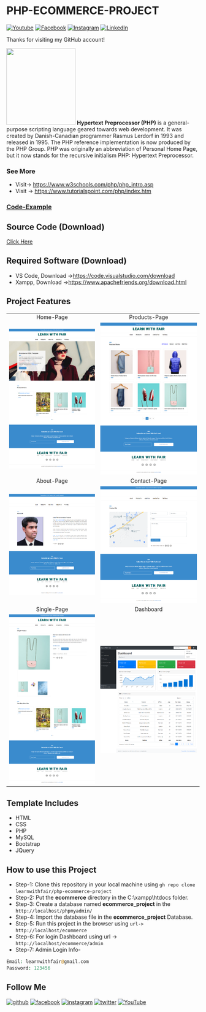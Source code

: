 # PHP-ECOMMERCE-PROJECT

[![Youtube][youtube-shield]][youtube-url]
[![Facebook][facebook-shield]][facebook-url]
[![Instagram][instagram-shield]][instagram-url]
[![LinkedIn][linkedin-shield]][linkedin-url]

Thanks for visiting my GitHub account!

<img src ="https://pngimg.com/uploads/php/php_PNG10.png" height = "200px" width = "180px"/> **Hypertext Preprocessor (PHP)** is a general-purpose scripting language geared towards web development. It was created by Danish-Canadian programmer Rasmus Lerdorf in 1993 and released in 1995. The PHP reference implementation is now produced by the PHP Group. PHP was originally an abbreviation of Personal Home Page, but it now stands for the recursive initialism PHP: Hypertext Preprocessor.

### See More

- Visit-> https://www.w3schools.com/php/php_intro.asp
- Visit -> https://www.tutorialspoint.com/php/index.htm

### [Code-Example](https://github.com/learnwithfair/PHP-Code)

## Source Code (Download)

[Click Here]()

## Required Software (Download)

- VS Code, Download ->https://code.visualstudio.com/download
- Xampp, Download ->https://www.apachefriends.org/download.html

## Project Features

|                                           |                                      |
| :---------------------------------------: | :----------------------------------: |
|                 Home-Page                 |            Products-Page             |
|      ![roadmap](screenshot/home.png)      | ![roadmap](screenshot/products.png)  |
|                About-Page                 |             Contact-Page             |
|     ![roadmap](screenshot/about.png)      |  ![roadmap](screenshot/contact.png)  |
|                Single-Page                |              Dashboard               |
| ![roadmap](screenshot/single-product.png) | ![roadmap](screenshot/dashboard.png) |

## Template Includes

- HTML
- CSS
- PHP
- MySQL
- Bootstrap
- JQuery

## How to use this Project

- Step-1: Clone this repository in your local machine using `gh repo clone learnwithfair/php-ecommerce-project `
- Step-2: Put the **ecommerce** directory in the C:\xampp\htdocs folder.
- Step-3: Create a database named **ecommerce_project** in the `http://localhost/phpmyadmin/ `
- Step-4: Import the database file in the **ecommerce_project** Database.
- Step-5: Run this project in the browser using `url-> http://localhost/ecommerce `
- Step-6: For login Dashboard using url -> `http://localhost/ecommerce/admin `
- Step-7: Admin Login Info-

```php
Email: learnwithfair@gmail.com
Password: 123456
```

## Follow Me

[<img src='https://cdn.jsdelivr.net/npm/simple-icons@3.0.1/icons/github.svg' alt='github' height='40'>](https://github.com/learnwithfair) [<img src='https://cdn.jsdelivr.net/npm/simple-icons@3.0.1/icons/facebook.svg' alt='facebook' height='40'>](https://www.facebook.com/learnwithfair/) [<img src='https://cdn.jsdelivr.net/npm/simple-icons@3.0.1/icons/instagram.svg' alt='instagram' height='40'>](https://www.instagram.com/learnwithfair/) [<img src='https://cdn.jsdelivr.net/npm/simple-icons@3.0.1/icons/twitter.svg' alt='twitter' height='40'>](https://www.twiter.com/learnwithfair/) [<img src='https://cdn.jsdelivr.net/npm/simple-icons@3.0.1/icons/youtube.svg' alt='YouTube' height='40'>](https://www.youtube.com/@learnwithfair)

<!-- MARKDOWN LINKS & IMAGES -->

[youtube-shield]: https://img.shields.io/badge/-Youtube-black.svg?style=flat-square&logo=youtube&color=555&logoColor=white
[youtube-url]: https://youtube.com/@learnwithfair
[facebook-shield]: https://img.shields.io/badge/-Facebook-black.svg?style=flat-square&logo=facebook&color=555&logoColor=white
[facebook-url]: https://facebook.com/learnwithfair
[instagram-shield]: https://img.shields.io/badge/-Instagram-black.svg?style=flat-square&logo=instagram&color=555&logoColor=white
[instagram-url]: https://instagram.com/learnwithfair
[linkedin-shield]: https://img.shields.io/badge/-LinkedIn-black.svg?style=flat-square&logo=linkedin&colorB=555
[linkedin-url]: https://linkedin.com/company/learnwithfair
